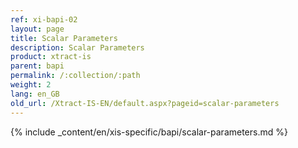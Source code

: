 ```yaml
---
ref: xi-bapi-02
layout: page
title: Scalar Parameters
description: Scalar Parameters
product: xtract-is
parent: bapi
permalink: /:collection/:path
weight: 2
lang: en_GB
old_url: /Xtract-IS-EN/default.aspx?pageid=scalar-parameters
---
```

{% include _content/en/xis-specific/bapi/scalar-parameters.md %}
